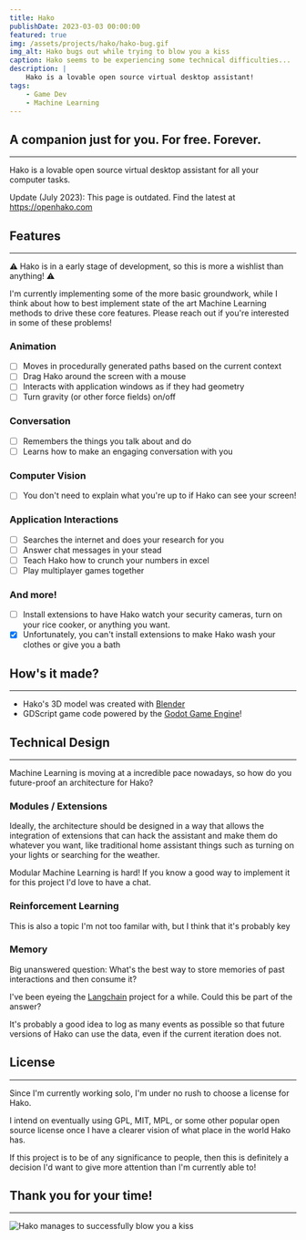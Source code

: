 ```yaml
---
title: Hako
publishDate: 2023-03-03 00:00:00
featured: true
img: /assets/projects/hako/hako-bug.gif
img_alt: Hako bugs out while trying to blow you a kiss
caption: Hako seems to be experiencing some technical difficulties...
description: |
    Hako is a lovable open source virtual desktop assistant!
tags:
    - Game Dev
    - Machine Learning
---
```


## A companion just for you. For free. Forever.

---

Hako is a lovable open source virtual desktop assistant for all your computer tasks.

Update (July 2023): This page is outdated. Find the latest at https://openhako.com

## Features

---

⚠️ Hako is in a early stage of development, so this is more a wishlist than anything! ⚠️

I'm currently implementing some of the more basic groundwork, while I think about how to best implement state of the art Machine Learning methods to drive these core features. Please reach out if you're interested in some of these problems!

### Animation

-   [ ] Moves in procedurally generated paths based on the current context
-   [ ] Drag Hako around the screen with a mouse
-   [ ] Interacts with application windows as if they had geometry
-   [ ] Turn gravity (or other force fields) on/off

### Conversation

-   [ ] Remembers the things you talk about and do
-   [ ] Learns how to make an engaging conversation with you

### Computer Vision

-   [ ] You don't need to explain what you're up to if Hako can see your screen!

### Application Interactions

-   [ ] Searches the internet and does your research for you
-   [ ] Answer chat messages in your stead
-   [ ] Teach Hako how to crunch your numbers in excel
-   [ ] Play multiplayer games together

### And more!

-   [ ] Install extensions to have Hako watch your security cameras, turn on your rice cooker, or anything you want.
-   [x] Unfortunately, you can't install extensions to make Hako wash your clothes or give you a bath

## How's it made?

---

-   Hako's 3D model was created with [Blender](https://www.blender.org/)
-   GDScript game code powered by the [Godot Game Engine](https://godotengine.org/)!

## Technical Design

---

Machine Learning is moving at a incredible pace nowadays, so how do you future-proof an architecture for Hako?

### Modules / Extensions

Ideally, the architecture should be designed in a way that allows the integration of extensions that can hack the assistant and make them do whatever you want, like traditional home assistant things such as turning on your lights or searching for the weather.

Modular Machine Learning is hard! If you know a good way to implement it for this project I'd love to have a chat.

### Reinforcement Learning

This is also a topic I'm not too familar with, but I think that it's probably key

### Memory

Big unanswered question: What's the best way to store memories of past interactions and then consume it?

I've been eyeing the [Langchain](https://langchain.readthedocs.io/) project for a while. Could this be part of the answer?

It's probably a good idea to log as many events as possible so that future versions of Hako can use the data, even if the current iteration does not.

## License

---

Since I'm currently working solo, I'm under no rush to choose a license for Hako.

I intend on eventually using GPL, MIT, MPL, or some other popular open source license once I have a clearer vision of what place in the world Hako has.

If this project is to be of any significance to people, then this is definitely a decision I'd want to give more attention than I'm currently able to!

## Thank you for your time!

---

![Hako manages to successfully blow you a kiss](/assets/projects/hako/hako.apng)
